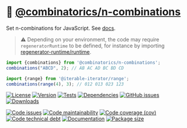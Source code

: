 :hippopotamus: [@combinatorics/n-combinations](https://computational-combinatorics.github.io/n-combinations)
==

Set n-combinations for JavaScript.
See [docs](https://computational-combinatorics.github.io/n-combinations/index.html).

> :warning: Depending on your environment, the code may require
> `regeneratorRuntime` to be defined, for instance by importing
> [regenerator-runtime/runtime](https://www.npmjs.com/package/regenerator-runtime).

```js
import {combinations} from '@combinatorics/n-combinations';
combinations("ABCD", 2); // AB AC AD BC BD CD

import {range} from '@iterable-iterator/range';
combinations(range(4), 3); // 012 013 023 123
```

[![License](https://img.shields.io/github/license/computational-combinatorics/n-combinations.svg)](https://raw.githubusercontent.com/computational-combinatorics/n-combinations/main/LICENSE)
[![Version](https://img.shields.io/npm/v/@combinatorics/n-combinations.svg)](https://www.npmjs.org/package/@combinatorics/n-combinations)
[![Tests](https://img.shields.io/github/workflow/status/computational-combinatorics/n-combinations/ci?event=push&label=tests)](https://github.com/computational-combinatorics/n-combinations/actions/workflows/ci.yml?query=branch:main)
[![Dependencies](https://img.shields.io/librariesio/github/computational-combinatorics/n-combinations.svg)](https://github.com/computational-combinatorics/n-combinations/network/dependencies)
[![GitHub issues](https://img.shields.io/github/issues/computational-combinatorics/n-combinations.svg)](https://github.com/computational-combinatorics/n-combinations/issues)
[![Downloads](https://img.shields.io/npm/dm/@combinatorics/n-combinations.svg)](https://www.npmjs.org/package/@combinatorics/n-combinations)

[![Code issues](https://img.shields.io/codeclimate/issues/computational-combinatorics/n-combinations.svg)](https://codeclimate.com/github/computational-combinatorics/n-combinations/issues)
[![Code maintainability](https://img.shields.io/codeclimate/maintainability/computational-combinatorics/n-combinations.svg)](https://codeclimate.com/github/computational-combinatorics/n-combinations/trends/churn)
[![Code coverage (cov)](https://img.shields.io/codecov/c/gh/computational-combinatorics/n-combinations/main.svg)](https://codecov.io/gh/computational-combinatorics/n-combinations)
[![Code technical debt](https://img.shields.io/codeclimate/tech-debt/computational-combinatorics/n-combinations.svg)](https://codeclimate.com/github/computational-combinatorics/n-combinations/trends/technical_debt)
[![Documentation](https://computational-combinatorics.github.io/n-combinations/badge.svg)](https://computational-combinatorics.github.io/n-combinations/source.html)
[![Package size](https://img.shields.io/bundlephobia/minzip/@combinatorics/n-combinations)](https://bundlephobia.com/result?p=@combinatorics/n-combinations)
